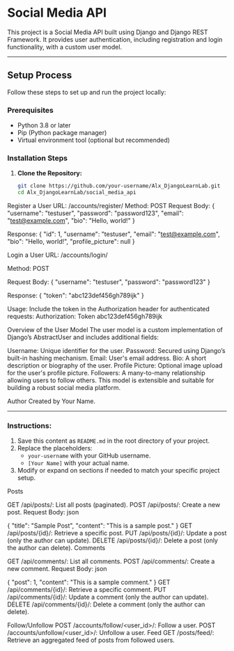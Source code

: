 # Social Media API

This project is a Social Media API built using Django and Django REST Framework. It provides user authentication, including registration and login functionality, with a custom user model.

---

## Setup Process

Follow these steps to set up and run the project locally:

### Prerequisites
- Python 3.8 or later
- Pip (Python package manager)
- Virtual environment tool (optional but recommended)

### Installation Steps

1. **Clone the Repository:**
   ```bash
   git clone https://github.com/your-username/Alx_DjangoLearnLab.git
   cd Alx_DjangoLearnLab/social_media_api


Register a User
URL: /accounts/register/
Method: POST
Request Body:
{
    "username": "testuser",
    "password": "password123",
    "email": "test@example.com",
    "bio": "Hello, world!"
}

Response:
{
    "id": 1,
    "username": "testuser",
    "email": "test@example.com",
    "bio": "Hello, world!",
    "profile_picture": null
}

Login a User
URL: /accounts/login/

Method: POST

Request Body:
{
    "username": "testuser",
    "password": "password123"
}

Response:
{
    "token": "abc123def456gh789ijk"
}


Usage: Include the token in the Authorization header for authenticated requests:
Authorization: Token abc123def456gh789ijk


Overview of the User Model
The user model is a custom implementation of Django’s AbstractUser and includes additional fields:

Username: Unique identifier for the user.
Password: Secured using Django’s built-in hashing mechanism.
Email: User's email address.
Bio: A short description or biography of the user.
Profile Picture: Optional image upload for the user's profile picture.
Followers: A many-to-many relationship allowing users to follow others.
This model is extensible and suitable for building a robust social media platform.

Author
Created by Your Name.

---

### Instructions:
1. Save this content as `README.md` in the root directory of your project.
2. Replace the placeholders:
   - `your-username` with your GitHub username.
   - `[Your Name]` with your actual name.
3. Modify or expand on sections if needed to match your specific project setup.




Posts

GET /api/posts/: List all posts (paginated).
POST /api/posts/: Create a new post.
Request Body:
json

{
    "title": "Sample Post",
    "content": "This is a sample post."
}
GET /api/posts/{id}/: Retrieve a specific post.
PUT /api/posts/{id}/: Update a post (only the author can update).
DELETE /api/posts/{id}/: Delete a post (only the author can delete).
Comments

GET /api/comments/: List all comments.
POST /api/comments/: Create a new comment.
Request Body:
json

{
    "post": 1,
    "content": "This is a sample comment."
}
GET /api/comments/{id}/: Retrieve a specific comment.
PUT /api/comments/{id}/: Update a comment (only the author can update).
DELETE /api/comments/{id}/: Delete a comment (only the author can delete).



Follow/Unfollow
POST /accounts/follow/<user_id>/: Follow a user.
POST /accounts/unfollow/<user_id>/: Unfollow a user.
Feed
GET /posts/feed/: Retrieve an aggregated feed of posts from followed users.
